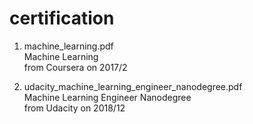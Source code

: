# certification

1. machine_learning.pdf  
Machine Learning  
from Coursera on 2017/2  

2. udacity_machine_learning_engineer_nanodegree.pdf  
Machine Learning Engineer Nanodegree  
from Udacity on 2018/12   

